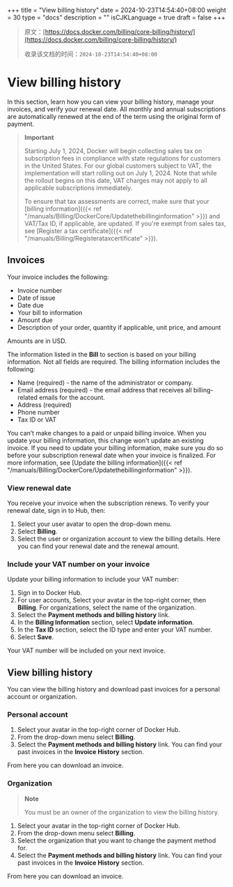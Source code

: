 +++
title = "View billing history"
date = 2024-10-23T14:54:40+08:00
weight = 30
type = "docs"
description = ""
isCJKLanguage = true
draft = false
+++

> 原文：[https://docs.docker.com/billing/core-billing/history/](https://docs.docker.com/billing/core-billing/history/)
>
> 收录该文档的时间：`2024-10-23T14:54:40+08:00`

# View billing history

In this section, learn how you can view your billing history, manage your invoices, and verify your renewal date. All monthly and annual subscriptions are automatically renewed at the end of the term using the original form of payment.

> **Important**
>
> 
>
> Starting July 1, 2024, Docker will begin collecting sales tax on subscription fees in compliance with state regulations for customers in the United States. For our global customers subject to VAT, the implementation will start rolling out on July 1, 2024. Note that while the rollout begins on this date, VAT charges may not apply to all applicable subscriptions immediately.
>
> To ensure that tax assessments are correct, make sure that your [billing information]({{< ref "/manuals/Billing/DockerCore/Updatethebillinginformation" >}}) and VAT/Tax ID, if applicable, are updated. If you're exempt from sales tax, see [Register a tax certificate]({{< ref "/manuals/Billing/Registerataxcertificate" >}}).

## Invoices

Your invoice includes the following:

- Invoice number
- Date of issue
- Date due
- Your bill to information
- Amount due
- Description of your order, quantity if applicable, unit price, and amount

Amounts are in USD.

The information listed in the **Bill** to section is based on your billing information. Not all fields are required. The billing information includes the following:

- Name (required) - the name of the administrator or company.
- Email address (required) - the email address that receives all billing-related emails for the account.
- Address (required)
- Phone number
- Tax ID or VAT

You can’t make changes to a paid or unpaid billing invoice. When you update your billing information, this change won't update an existing invoice. If you need to update your billing information, make sure you do so before your subscription renewal date when your invoice is finalized. For more information, see [Update the billing information]({{< ref "/manuals/Billing/DockerCore/Updatethebillinginformation" >}}).

### View renewal date

You receive your invoice when the subscription renews. To verify your renewal date, sign in to Hub, then:

1. Select your user avatar to open the drop-down menu.
2. Select **Billing**.
3. Select the user or organization account to view the billing details. Here you can find your renewal date and the renewal amount.

### Include your VAT number on your invoice

Update your billing information to include your VAT number:

1. Sign in to Docker Hub.
2. For user accounts, Select your avatar in the top-right corner, then **Billing**. For organizations, select the name of the organization.
3. Select the **Payment methods and billing history** link.
4. In the **Billing Information** section, select **Update information**.
5. In the **Tax ID** section, select the ID type and enter your VAT number.
6. Select **Save**.

Your VAT number will be included on your next invoice.

## View billing history

You can view the billing history and download past invoices for a personal account or organization.

### Personal account

1. Select your avatar in the top-right corner of Docker Hub.
2. From the drop-down menu select **Billing**.
3. Select the **Payment methods and billing history** link. You can find your past invoices in the **Invoice History** section.

From here you can download an invoice.

### Organization

> **Note**
>
> 
>
> You must be an owner of the organization to view the billing history.

1. Select your avatar in the top-right corner of Docker Hub.
2. From the drop-down menu select **Billing**.
3. Select the organization that you want to change the payment method for.
4. Select the **Payment methods and billing history** link. You can find your past invoices in the **Invoice History** section.

From here you can download an invoice.
